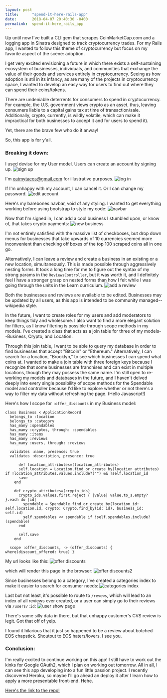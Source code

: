 ```yaml
---
layout: post
title:      "spend-it-here-rails-app"
date:       2018-04-07 20:40:30 -0400
permalink:  spend-it-here_rails_app
---
```



Up until now I've built a CLI gem that scrapes CoinMarketCap.com and a logging app in Sinatra designed to track cryptocurrency trades. For my Rails app, I wanted to follow this theme of cryptocurrency but focus on my favorite aspect of the scene: adoption.

I get very excited envisioning a future in which there exists a self-sustaining ecosystem of businesses, individuals, and communities that exchange the value of their goods and services entirely in cryptocurrency. Seeing as how adoption is stil in its infancy, as are many of the projects in cryptocurrency space, I wanted to develop an easy way for users to find out where they can spend their coins/tokens.

There  are undeniable deterrents for consumers to spend in cryptocurrency. For example, the U.S. government views crypto as an asset, thus, leaving consumers liable to a capital gains tax at time of transaction/sale. Additionally, crypto, currently, is wildly volatile, which can make it impractical for both businesses to accept it and for users to spend it).

Yet, there are the brave few who do it anway!

So, this app is for y'all.

### Breaking it down:

I used devise for my User model. Users can create an account by signing up.
![sign up](https://i.imgur.com/0UjUNxK.png)

I'm eatmytacos@gmail.com for illustrative purposes.
![log in](https://i.imgur.com/I7TTvYV.png)

If I'm unhappy with my account, I can cancel it. Or I can change my password.
![edit account](https://i.imgur.com/23JNHaA.png)

Here's my barebones navbar, void of any styling. I wanted to get everything working before using bootstrap to style my code:
![navbar](https://i.imgur.com/0jB6HDF.png)

Now that I'm signed in, I can add a cool business I stumbled upon, or know of, that takes crypto payments:
![new business](https://i.imgur.com/mC5Jl17.png)

I'm not entirely satisfied with the massive list of checkboxes, but drop down menus for businesses that take upwards of 10 currencies seemed more inconvenient than checking off boxes of the top 100 scraped coins all in one go.

Alternatively, I can leave a review and create a business in an existing or a new location, simultaneously. This is made possible through aggressively nesting forms. It took a long time for me to figure out the syntax of my strong params in the `ReviewsController`, but it was worth it, and I definitely feel I have a stronger grasp on nested forms than how I felt while I was going through the units in the Learn curriculum.
![add a review](https://i.imgur.com/EDoV7tN.png)

Both the businesses and reviews are available to be edited. Businesses may be updated by all users, as this app is intended to be community managed--wikipedia style.

In the future, I want to create roles for my users and add moderators to keep things tidy and wholesome. I also want to find a more elegant solution for filters, as I know filtering is possible through scope methods in my models. I've created a class that acts as a join table for three of my models--Business, Crypto, and Location.

Through this join table, I want to be able to query my database in order to find businesses that accept "Bitcoin" or "Ethereum." Alternatively, I can search for a location, "Brooklyn," to see which businesses I can spend what coins at. I wanted to make a join table with three foreign keys because I recognize that some businesses are franchises and can exist in multiple locations, though they may possess the same name. I'm still open to re-working my models and databases in the future, and I haven't delved deeply into every single possibility of scope methods for the Spendable model and controller because I'd like to explore whether or not there's a way to filter my data without refreshing the page. (Hello Javascript!)

Here's how I scope for `:offer_discounts` in my Business model:

```
class Business < ApplicationRecord
  belongs_to :location
  belongs_to :category
  has_many :spendables
  has_many :cryptos, through: :spendables
  has_many :items
  has_many :reviews
  has_many :users, through: :reviews

  validates :name, presence: true
  validates :description, presence: true
	
	  def location_attributes=(location_attributes)
      self.location = Location.find_or_create_by(location_attributes) if !location_attributes.values.include?("") && !self.location_id
      save
    end

    def crypto_attributes=(crypto_ids)
      crypto_ids.values.first.reject { |value| value.to_s.empty? }.each do |id|
        spendable = Spendable.find_or_create_by(location_id: self.location.id, crypto: Crypto.find_by(id: id), business_id: self.id)
        self.spendables << spendable if !self.spendables.include?(spendable)
      end
			
      self.save
    end

  scope :offer_discounts, -> (offer_discounts) { where(discount_offered: true) }

```

My url looks like this: ![offer discounts](https://i.imgur.com/w4aAhRH.png)

which will render this page in the browser:
![offer discounts2](https://i.imgur.com/eamhfv8.png)

Since businesses belong to a category, I've created a categories index to make it easier to search for consumer needs:
![categories index](https://i.imgur.com/t9BK6hx.png)

Last but not least, it's possible to route to `/revews`, which will lead to an index of all reviews ever created, or a user can simply go to their reviews via `/users/:id`:
![user show page](https://i.imgur.com/vsXmXIj.png)

There's some silly data in there, but that unhappy customer's CVS review is legit. Got that off of yelp.

I found it hilarious that it just so happened to be a review about botched EOS chapstick. Shoutout to EOS haters/lovers. I see you.

### Conclusion:

I'm really excited to continue working on this app! I still have to work out the kinks for Google OAuth2, which I plan on working out tomorrow. All in all, I can see this app developing into a fun little passion project. I recently discovered Heroku, so maybe I'll go ahead an deploy it after I learn how to apply a more presentable front-end. Hehe.

[Here's the link to the repo!](https://github.com/rh24/spend-it-here-rails-app)

